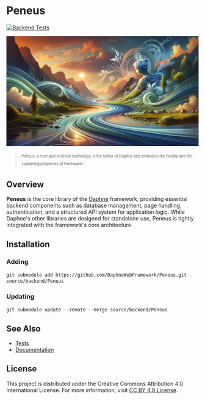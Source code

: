 # Peneus

[![Backend Tests](https://github.com/DaphneWebFramework/PeneusTest/actions/workflows/test-backend.yml/badge.svg)](https://github.com/DaphneWebFramework/PeneusTest/actions/workflows/test-backend.yml)

![](assets/masthead.png)

> <sub><sup>Peneus, a river god in Greek mythology, is the father of Daphne and embodies the fluidity and life-sustaining properties of freshwater.</sup></sub>

## Overview

**Peneus** is the core library of the [Daphne](https://github.com/DaphneWebFramework/Daphne) framework, providing essential backend components such as database management, page handling, authentication, and a structured API system for application logic. While Daphne's other libraries are designed for standalone use, Peneus is tightly integrated with the framework's core architecture.

## Installation

### Adding

```
git submodule add https://github.com/DaphneWebFramework/Peneus.git source/backend/Peneus
```

### Updating

```
git submodule update --remote --merge source/backend/Peneus
```

## See Also

- [Tests](https://github.com/DaphneWebFramework/PeneusTest)
- [Documentation](https://github.com/DaphneWebFramework/Documentation/blob/main/Peneus/README.md)

## License

This project is distributed under the Creative Commons Attribution 4.0 International License. For more information, visit [CC BY 4.0 License](https://creativecommons.org/licenses/by/4.0/).
